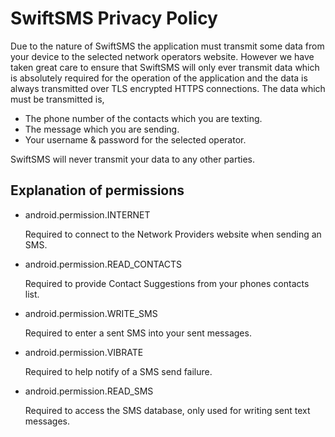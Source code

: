 # SwiftSMS Privacy Policy

Due to the nature of SwiftSMS the application must transmit some data from your device to the selected network operators website.  However we have taken great care to ensure that SwiftSMS will only ever transmit data which is absolutely required for the operation of the application and the data is always transmitted over TLS encrypted HTTPS connections.
The data which must be transmitted is,
* The phone number of the contacts which you are texting.
* The message which you are sending.
* Your username & password for the selected operator.

SwiftSMS will never transmit your data to any other parties.

## Explanation of permissions

* android.permission.INTERNET
  
  Required to connect to the Network Providers website when sending an SMS.
  
* android.permission.READ_CONTACTS

  Required to provide Contact Suggestions from your phones contacts list.
  
* android.permission.WRITE_SMS
  
  Required to enter a sent SMS into your sent messages.
  
* android.permission.VIBRATE
  
  Required to help notify of a SMS send failure.
  
* android.permission.READ_SMS
  
  Required to access the SMS database, only used for writing sent text messages.
